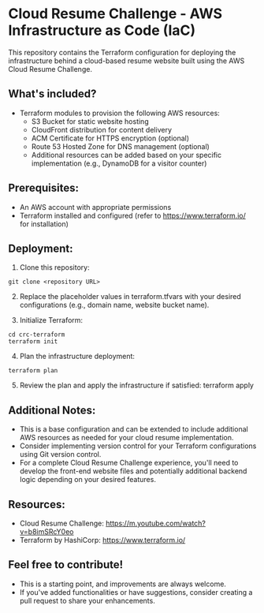 # Cloud Resume Challenge - AWS Infrastructure as Code (IaC) 
This repository contains the Terraform configuration for deploying the
infrastructure behind a cloud-based resume website built using the AWS
Cloud Resume Challenge.

## What's included?

* Terraform modules to provision the following AWS resources: 
    - S3 Bucket for static website hosting 
    - CloudFront distribution for content delivery
    - ACM Certificate for HTTPS encryption (optional) 
    - Route 53 Hosted Zone for DNS management (optional)
    - Additional resources can be added based on your specific implementation (e.g., DynamoDB for a visitor counter)

## Prerequisites:

* An AWS account with appropriate permissions
* Terraform installed and configured (refer to https://www.terraform.io/ for installation)

## Deployment:

1. Clone this repository:
```
git clone <repository URL>
```
2. Replace the placeholder values in terraform.tfvars with your desired configurations (e.g., domain name, website bucket name).

3. Initialize Terraform:
```
cd crc-terraform
terraform init
```
4. Plan the infrastructure deployment: 
```
terraform plan
```
5. Review the plan and apply the infrastructure if satisfied:
terraform apply 

## Additional Notes:

* This is a base configuration and can be extended to include additional AWS resources as needed for your cloud resume implementation.
* Consider implementing version control for your Terraform configurations using Git version control.
* For a complete Cloud Resume Challenge experience, you'll need to develop the front-end website files and potentially additional backend logic depending on your desired features. 

## Resources:

* Cloud Resume Challenge: https://m.youtube.com/watch?v=b8imSRcY0eo
* Terraform by HashiCorp: https://www.terraform.io/

## Feel free to contribute!

* This is a starting point, and improvements are always welcome.
* If you've added functionalities or have suggestions, consider creating a pull
request to share your enhancements.
